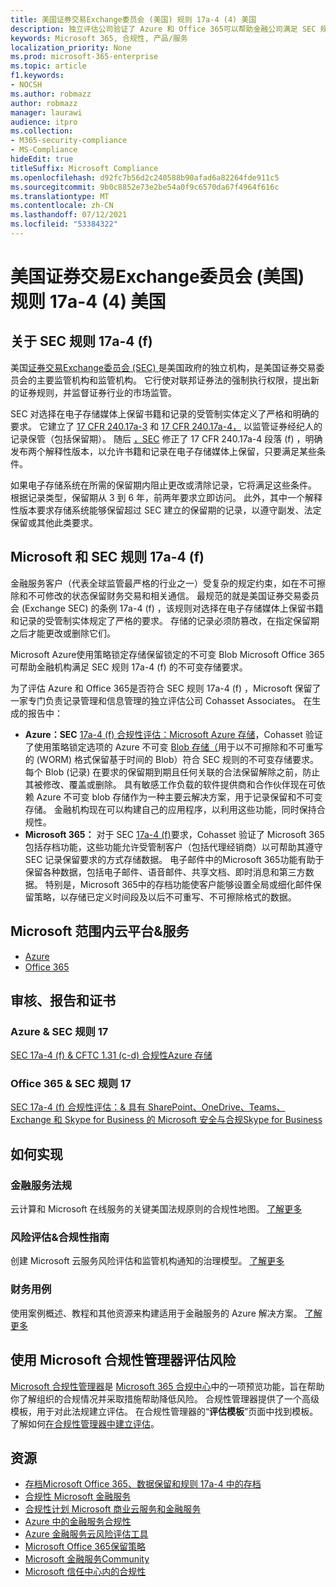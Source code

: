 ```yaml
---
title: 美国证券交易Exchange委员会 (美国) 规则 17a-4 (4) 美国
description: 独立评估公司验证了 Azure 和 Office 365可以帮助金融公司满足 SEC 规则 17a-4 (f) 记录保留和不可变存储要求。
keywords: Microsoft 365, 合规性, 产品/服务
localization_priority: None
ms.prod: microsoft-365-enterprise
ms.topic: article
f1.keywords:
- NOCSH
ms.author: robmazz
author: robmazz
manager: laurawi
audience: itpro
ms.collection:
- M365-security-compliance
- MS-Compliance
hideEdit: true
titleSuffix: Microsoft Compliance
ms.openlocfilehash: d92fc7b56d2c240588b90afad6a82264fde911c5
ms.sourcegitcommit: 9b0c8852e73e2be54a0f9c6570da67f4964f616c
ms.translationtype: MT
ms.contentlocale: zh-CN
ms.lasthandoff: 07/12/2021
ms.locfileid: "53384322"
---
```

# <a name="securities-and-exchange-commission-sec-rule-17a-4f-united-states"></a>美国证券交易Exchange委员会 (美国) 规则 17a-4 (4) 美国

## <a name="about-sec-rule-17a-4f"></a>关于 SEC 规则 17a-4 (f) 

美国[证券交易Exchange委员会 (SEC) ](https://www.sec.gov/)是美国政府的独立机构，是美国证券交易委员会的主要监管机构和监管机构。 它行使对联邦证券法的强制执行权限，提出新的证券规则，并监督证券行业的市场监管。

SEC 对选择在电子存储媒体上保留书籍和记录的受管制实体定义了严格和明确的要求。 它建立了 [17 CFR 240.17a-3](https://www.govinfo.gov/app/details/CFR-2012-title17-vol3/CFR-2012-title17-vol3-sec240-17a-3) 和 [17 CFR 240.17a-4，](https://www.ecfr.gov/cgi-bin/text-idx?mc=true&node=pt17.4.240&rgn=div5#se17.4.240_117a_64) 以监管证券经纪人的记录保管（包括保留期）。 随后 [，SEC](https://www.sec.gov/rules/interp/34-47806.htm) 修正了 17 CFR 240.17a-4 段落 (f) ，明确发布两个解释性版本，以允许书籍和记录在电子存储媒体上保留，只要满足某些条件。

如果电子存储系统在所需的保留期内阻止更改或清除记录，它将满足这些条件。 根据记录类型，保留期从 3 到 6 年，前两年要求立即访问。 此外，其中一个解释性版本要求存储系统能够保留超过 SEC 建立的保留期的记录，以遵守副发、法定保留或其他此类要求。

## <a name="microsoft-and-sec-rule-17a-4f"></a>Microsoft 和 SEC 规则 17a-4 (f) 

金融服务客户（代表全球监管最严格的行业之一）受复杂的规定约束，如在不可擦除和不可修改的状态保留财务交易和相关通信。 最规范的就是美国证券交易委员会 (Exchange SEC) 的条例 17a-4 (f) ，该规则对选择在电子存储媒体上保留书籍和记录的受管制实体规定了严格的要求。 存储的记录必须防篡改，在指定保留期之后才能更改或删除它们。

Microsoft Azure使用策略锁定存储保留锁定的不可变 Blob Microsoft Office 365 可帮助金融机构满足 SEC 规则 17a-4 (f) 的不可变存储要求。

为了评估 Azure 和 Office 365是否符合 SEC 规则 17a-4 (f) ，Microsoft 保留了一家专门负责记录管理和信息管理的独立评估公司 Cohasset Associates。 在生成的报告中：

- **Azure：SEC** [17a-4 (f) 合规性评估：Microsoft Azure 存储](https://servicetrust.microsoft.com/ViewPage/MSComplianceGuide?command=Download&downloadType=Document&downloadId=19b08fd4-d276-43e8-9461-715981d0ea20&docTab=4ce99610-c9c0-11e7-8c2c-f908a777fa4d_GRC_Assessment_Reports)，Cohasset 验证了使用策略锁定选项的 Azure 不可变 [Blob 存储（](/azure/storage/blobs/storage-blob-immutable-storage)用于以不可擦除和不可重写的 (WORM) 格式保留基于时间的 Blob）符合 SEC 规则的不可变存储要求。 每个 Blob (记录) 在要求的保留期到期且任何关联的合法保留解除之前，防止其被修改、覆盖或删除。 具有敏感工作负载的软件提供商和合作伙伴现在可依赖 Azure 不可变 blob 存储作为一种主要云解决方案，用于记录保留和不可变存储。 金融机构现在可以构建自己的应用程序，以利用这些功能，同时保持合规性。
- **Microsoft 365：** 对于 SEC [17a-4 (f)](/microsoft-365/compliance/retention-regulatory-requirements#sec-17a-4f-finra-4511c-and-cftc-131c-d)要求，Cohasset 验证了 Microsoft 365 包括存档功能，这些功能允许受管制客户（包括代理经销商）以可帮助其遵守 SEC 记录保留要求的方式存储数据。 电子邮件中的Microsoft 365功能有助于保留各种数据，包括电子邮件、语音邮件、共享文档、即时消息和第三方数据。 特别是，Microsoft 365中的存档功能使客户能够设置全局或细化邮件保留策略，以存储已定义时间段及以后不可重写、不可擦除格式的数据。

## <a name="microsoft-in-scope-cloud-platforms--services"></a>Microsoft 范围内云平台&服务

- [Azure](https://gallery.technet.microsoft.com/Overview-of-Azure-c1be3942)
- [Office 365](https://aka.ms/Office365ComplianceOfferings)

## <a name="audits-reports-and-certificates"></a>审核、报告和证书

### <a name="azure--sec-rule-17"></a>Azure & SEC 规则 17

[SEC 17a-4 (f) & CFTC 1.31 (c-d) 合规性Azure 存储](https://servicetrust.microsoft.com/ViewPage/MSComplianceGuide?command=Download&downloadType=Document&downloadId=19b08fd4-d276-43e8-9461-715981d0ea20&docTab=4ce99610-c9c0-11e7-8c2c-f908a777fa4d_GRC_Assessment_Reports)

### <a name="office-365--sec-rule-17"></a>Office 365 & SEC 规则 17

[SEC 17a-4 (f) 合规性评估：& 具有 SharePoint、OneDrive、Teams、Exchange 和 Skype for Business 的 Microsoft 安全与合规Skype for Business](https://servicetrust.microsoft.com/ViewPage/TrustDocumentsV3?command=Download&downloadType=Document&downloadId=2dc92867-5f83-49d8-ad04-9e7295c9e40e&tab=7f51cb60-3d6c-11e9-b2af-7bb9f5d2d913&docTab=7f51cb60-3d6c-11e9-b2af-7bb9f5d2d913_FAQ_and_White_Papers)

## <a name="how-to-implement"></a>如何实现

### <a name="financial-services-regulation"></a>金融服务法规

云计算和 Microsoft 在线服务的关键美国法规原则的合规性地图。 [了解更多](https://servicetrust.microsoft.com/ViewPage/TrustDocuments?command=Download&downloadType=Document&downloadId=5b483567-00b0-4d86-96ae-ee887dadb61c&docTab=6d000410-c9e9-11e7-9a91-892aae8839ad_Compliance_Guides)

### <a name="risk-assessment--compliance-guide"></a>风险评估&合规性指南

创建 Microsoft 云服务风险评估和监管机构通知的治理模型。 [了解更多](https://servicetrust.microsoft.com/ViewPage/TrustDocuments?command=Download&downloadType=Document&downloadId=edee9b14-3661-4a16-ba83-c35caf672bd7&docTab=6d000410-c9e9-11e7-9a91-892aae8839ad_FAQ_and_White_Papers)

### <a name="financial-use-cases"></a>财务用例

使用案例概述、教程和其他资源来构建适用于金融服务的 Azure 解决方案。 [了解更多](/azure/industry/financial/)

## <a name="use-microsoft-compliance-manager-to-assess-your-risk"></a>使用 Microsoft 合规性管理器评估风险

[Microsoft 合规性管理器](/microsoft-365/compliance/compliance-manager)是 [Microsoft 365 合规中心](/microsoft-365/compliance/microsoft-365-compliance-center)中的一项预览功能，旨在帮助你了解组织的合规情况并采取措施帮助降低风险。 合规性管理器提供了一个高级模板，用于对此法规建立评估。 在合规性管理器的“**评估模板**”页面中找到模板。 了解如何[在合规性管理器中建立评估](/microsoft-365/compliance/compliance-manager-assessments)。

## <a name="resources"></a>资源

- [存档Microsoft Office 365、数据保留和规则 17a-4 中的存档](https://www.microsoft.com/microsoft-365/blog/2015/11/10/office-365-exchange-online-archiving-now-meets-sec-rule-17a-4-requirements/)
- [合规性 Microsoft 金融服务](https://download.microsoft.com/download/6/4/7/64707E3E-6D3E-45D0-8207-A0EA3201B4A6/Microsoft%20Cloud%20-%20Financial%20Services%20Compliance%20Program%20\(Print\).pdf)
- [合规性计划 Microsoft 商业云服务和金融服务](https://servicetrust.microsoft.com/viewpage/financialservicesoverview)
- [Azure 中的金融服务合规性](https://azure.microsoft.com/resources/videos/azurecon-2015-financial-services-compliance-in-azure/)
- [Azure 金融服务云风险评估工具](https://servicetrust.microsoft.com/ViewPage/FFIECBlueprint?command=Download&downloadType=Document&downloadId=079a1973-711a-428f-9312-9ddd290cff7b&docTab=c726d5c0-2d1e-11e8-a485-57140ec19669_PaaS)
- [Microsoft Office 365保留策略](/office365/securitycompliance/retention-policies)
- [Microsoft 金融服务Community](https://techcommunity.microsoft.com/t5/financial-services/ct-p/FinancialServices)
- [Microsoft 信任中心内的合规性](https://www.microsoft.com/trust-center/compliance/compliance-overview)

